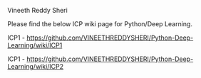 Vineeth Reddy Sheri

Please find the below ICP wiki page for Python/Deep Learning.

ICP1 - https://github.com/VINEETHREDDYSHERI/Python-Deep-Learning/wiki/ICP1

ICP1 - https://github.com/VINEETHREDDYSHERI/Python-Deep-Learning/wiki/ICP2
